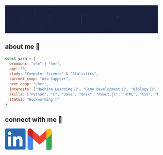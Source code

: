 ![Hiya, my name is Yara ✨ I am a 💻 computer scientist 💻 📈 statistician 📈 🦋 student for life 🦋](./wide_intro.gif)

## about me 🌸
```javascript
const yara = {
  pronouns: "she" | "her",
  age: 20,
  study: "Computer Science" & "Statistics",
  current_coop: "Ada Support",
  next_coop: "Uber",
  interests: ["Machine Learning 🤖", "Game Development 👾", "Biology 🧬", "Astronomy 🪐", "Make-up 💄"],
  skills: ["Python", "C", "Java", "Unix", "React.js", "HTML", "CSS", "Racket/Scheme"],
  status: "Bookworming 🐛"
}
```

## connect with me 🌺

<p align="start">
  <a href="https://www.linkedin.com/in/yara-radwan/">
    <img src="https://github.com/radwin01/PersonalWebsite/blob/master/src/assets/social_media/linkedin_logo.png" 
         alt="linkedin" width="70" height="70"/></a>
  <a href="mailto:y9rdwn0110@gmail.com">
    <img src="https://github.com/radwin01/PersonalWebsite/blob/master/src/assets/social_media/gmail_logo.png" 
         alt="gmail" width="80" height="70"/></a>
 </p>
